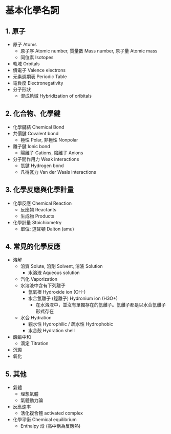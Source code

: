 # 基本化學名詞

## 1. 原子

- 原子 Atoms
  - 原子序 Atomic number, 質量數 Mass number, 原子量 Atomic mass
  - 同位素 Isotopes
- 軌域 Orbitals
- 價電子 Valence electrons
- 元素週期表 Periodic Table
- 電負度 Electronegativity
- 分子形狀
  - 混成軌域 Hybridization of oribitals



## 2. 化合物、化學鍵

- 化學鍵結 Chemical Bond
- 共價鍵 Covalent bond
  - 極性 Polar, 非極性 Nonpolar
- 離子鍵 Ionic bond
  - 陽離子 Cations, 陰離子 Anions
- 分子間作用力 Weak interactions
  - 氫鍵 Hydrogen bond
  - 凡得瓦力 Van der Waals interactions



## 3. 化學反應與化學計量

- 化學反應 Chemical Reaction
  - 反應物 Reactants
  - 生成物 Products
- 化學計量 Stoichiometry
  - 單位: 道耳頓 Dalton (amu)



## 4. 常見的化學反應

- 溶解
  - 溶質 Solute, 溶劑 Solvent, 溶液 Solution
    - 水溶液 Aqueous solution
  - 汽化 Vaporization
  - 水溶液中含有下列離子
    - 氫氧根 Hydroxide ion (OH-)
    - 水合氫離子 (鋞離子) Hydronium ion (H3O+)
      - 在水溶液中，並沒有單獨存在的氫離子。氫離子都是以水合氫離子形式存在
  - 水合 Hydration
    - 親水性 Hydrophilic / 疏水性 Hydrophobic
    - 水合殼 Hydration shell
- 酸鹼中和
  - 滴定 Titration
- 沉澱
- 氧化



## 5. 其他

- 氣體
  - 理想氣體
  - 氣體動力論
- 反應速率
  - 活化複合體 activated complex
- 化學平衡 Chemical equilibrium
  - Enthalpy 焓 (高中稱為反應熱)

